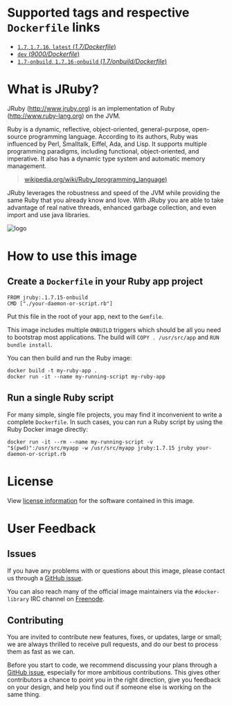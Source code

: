 # Supported tags and respective `Dockerfile` links

- [`1.7`, `1.7.16`, `latest` (*1.7/Dockerfile*)](https://github.com/cpuguy83/docker-jruby/blob/10eae9359611104c013e82206104b40f20fac377/1.7/Dockerfile)
- [`dev` (*9000/Dockerfile*)](https://github.com/cpuguy83/docker-jruby/blob/10eae9359611104c013e82206104b40f20fac377/9000/Dockerfile)
- [`1.7-onbuild`, `1.7.16-onbuild` (*1.7/onbuild/Dockerfile*)](https://github.com/cpuguy83/docker-jruby/blob/10eae9359611104c013e82206104b40f20fac377/1.7/onbuild/Dockerfile)

# What is JRuby?

JRuby (http://www.jruby.org) is an implementation of Ruby
(http://www.ruby-lang.org) on the JVM.

Ruby is a dynamic, reflective, object-oriented, general-purpose, open-source
programming language. According to its authors, Ruby was influenced by Perl,
Smalltalk, Eiffel, Ada, and Lisp. It supports multiple programming paradigms,
including functional, object-oriented, and imperative. It also has a dynamic
type system and automatic memory management.

> [wikipedia.org/wiki/Ruby_(programming_language)](https://en.wikipedia.org/wiki/Ruby_(programming_language))

JRuby leverages the robustness and speed of the JVM while providing the same
Ruby that you already know and love.
With JRuby you are able to take advantage of real native threads, enhanced
garbage collection, and even import and use java libraries.

![logo](https://raw.githubusercontent.com/docker-library/docs/master/jruby/logo.png)

# How to use this image

## Create a `Dockerfile` in your Ruby app project

    FROM jruby:.1.7.15-onbuild
    CMD ["./your-daemon-or-script.rb"]

Put this file in the root of your app, next to the `Gemfile`.

This image includes multiple `ONBUILD` triggers which should be all you need to
bootstrap most applications.  The build will `COPY . /usr/src/app` and `RUN
bundle install`.

You can then build and run the Ruby image:

    docker build -t my-ruby-app .
    docker run -it --name my-running-script my-ruby-app

## Run a single Ruby script

For many simple, single file projects, you may find it inconvenient to write a
complete `Dockerfile`. In such cases, you can run a Ruby script by using the
Ruby Docker image directly:

    docker run -it --rm --name my-running-script -v "$(pwd)":/usr/src/myapp -w /usr/src/myapp jruby:1.7.15 jruby your-daemon-or-script.rb

# License

View [license information](https://github.com/jruby/jruby/blob/master/COPYING)
for the software contained in this image.

# User Feedback

## Issues

If you have any problems with or questions about this image, please contact us
 through a [GitHub issue](https://github.com/cpuguy83/docker-jruby/issues).

You can also reach many of the official image maintainers via the
`#docker-library` IRC channel on [Freenode](https://freenode.net).

## Contributing

You are invited to contribute new features, fixes, or updates, large or small;
we are always thrilled to receive pull requests, and do our best to process them
as fast as we can.

Before you start to code, we recommend discussing your plans 
through a [GitHub issue](https://github.com/cpuguy83/docker-jruby/issues), especially for more ambitious
contributions. This gives other contributors a chance to point you in the right
direction, give you feedback on your design, and help you find out if someone
else is working on the same thing.
